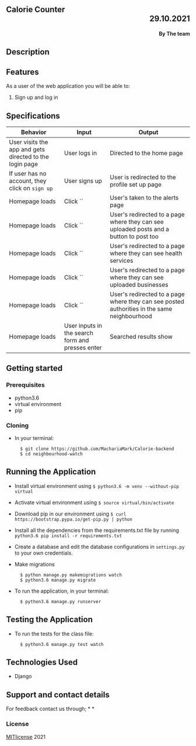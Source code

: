 ## Calorie Counter <div dir="rtl">29.10.2021</div>
#### <div dir="rtl">By **The team**</div>

## Description

## Features

As a user of the web application you will be able to:

1. Sign up and log in

## Specifications
| Behavior            | Input                         | Output                        | 
| ------------------- | ----------------------------- | ----------------------------- |
| User visits the app and gets directed to the login page  | User logs in | Directed to the home page | 
If user has no account, they click on `sign up` | User signs up | User is redirected to the profile set up page |
|  Homepage loads | Click `` | User's taken to the alerts page| 
| Homepage loads | Click `` | User's redirected to a page where they can see uploaded posts and a button to post too | 
| Homepage loads | Click `` | User's redirected to a page where they can see health services | 
| Homepage loads | Click `` | User's redirected to a page where they can see uploaded businesses |
| Homepage loads | Click `` | User's redirected to a page where they can see posted authorities in the same neighbourhood |
| Homepage loads | User inputs in the search form and presses enter | Searched results show |


## Getting started
### Prerequisites
* python3.6
* virtual environment
* pip

### Cloning
* In your terminal:
        
        $ git clone https://github.com/MachariaMark/Calorie-backend
        $ cd neighbourhood-watch

## Running the Application
* Install virtual environment using `$ python3.6 -m venv --without-pip virtual`
* Activate virtual environment using `$ source virtual/bin/activate`
* Download pip in our environment using `$ curl https://bootstrap.pypa.io/get-pip.py | python`
* Install all the dependencies from the requirements.txt file by running `python3.6 pip install -r requirements.txt`
* Create a database and edit the database configurations in `settings.py` to your own credentials.
* Make migrations

        $ python manage.py makemigrations watch
        $ python3.6 manage.py migrate 

* To run the application, in your terminal:

        $ python3.6 manage.py runserver
        
## Testing the Application
* To run the tests for the class file:

        $ python3.6 manage.py test watch
        
## Technologies Used
* Django

## Support and contact details
For feedback contact us through;
* 
* 

### License
[MITlicense](LICENSE) 2021 
